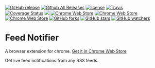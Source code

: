 [![GitHub release](https://img.shields.io/github/release/lalugeo/chrome_rss_feed.svg)](https://github.com/lalugeo/chrome_rss_feed/releases)
[![Github All Releases](https://img.shields.io/github/downloads/lalugeo/chrome_rss_feed/total.svg)](https://github.com/lalugeo/chrome_rss_feed/network)
[![license](https://img.shields.io/github/license/lalugeo/chrome_rss_feed.svg)](https://github.com/lalugeo/chrome_rss_feed/blob/DEV/LICENSE)
[![Travis](https://travis-ci.org/lalugeo/chrome_rss_feed.svg?branch=master)](https://travis-ci.org/lalugeo/chrome_rss_feed/branches)
[![Coverage Status](https://coveralls.io/repos/github/lalugeo/chrome_rss_feed/badge.svg?branch=master)](https://coveralls.io/github/lalugeo/chrome_rss_feed?branch=master)
[![](https://img.shields.io/github/issues-raw/lalugeo/chrome_rss_feed.svg)](https://github.com/lalugeo/chrome_rss_feed/issues)
[![Chrome Web Store](https://img.shields.io/chrome-web-store/users/ahkhbblclifmlpabaogeigkcbpldnacf.svg)](https://chrome.google.com/webstore/detail/feed-notifier/ahkhbblclifmlpabaogeigkcbpldnacf)
[![Chrome Web Store](https://img.shields.io/chrome-web-store/stars/ahkhbblclifmlpabaogeigkcbpldnacf.svg)](https://chrome.google.com/webstore/detail/feed-notifier/ahkhbblclifmlpabaogeigkcbpldnacf)
[![Chrome Web Store](https://img.shields.io/chrome-web-store/v/ahkhbblclifmlpabaogeigkcbpldnacf.svg)](https://chrome.google.com/webstore/detail/feed-notifier/ahkhbblclifmlpabaogeigkcbpldnacf)
[![GitHub forks](https://img.shields.io/github/forks/lalugeo/chrome_rss_feed.svg?style=social&label=Fork)](https://github.com/lalugeo/chrome_rss_feed/network/members)
[![GitHub stars](https://img.shields.io/github/stars/lalugeo/chrome_rss_feed.svg?style=social&label=Stars)](https://github.com/lalugeo/chrome_rss_feed/stargazers)
[![GitHub watchers](https://img.shields.io/github/watchers/lalugeo/chrome_rss_feed.svg?style=social&label=Watch)](https://github.com/lalugeo/chrome_rss_feed/watchers)
# Feed Notifier
A browser extension for chrome.
 [Get it in Chrome Web Store](https://chrome.google.com/webstore/detail/feed-notifier/ahkhbblclifmlpabaogeigkcbpldnacf)

Get live feed notifications from any RSS feeds.
